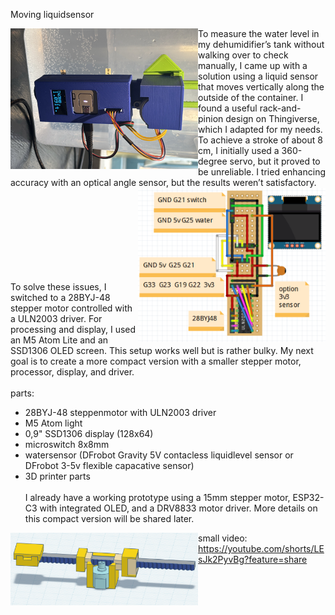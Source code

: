 Moving liquidsensor

<img src="https://github.com/gtmans/movingliquidsensor/blob/main/waterpinion1.png" width="300" align="left" />
To measure the water level in my dehumidifier’s tank without walking over to check manually, I came up with a solution using a liquid sensor that moves vertically along the outside of the container. I found a useful rack-and-pinion design on Thingiverse, which I adapted for my needs. To achieve a stroke of about 8 cm, I initially used a 360-degree servo, but it proved to be unreliable. I tried enhancing accuracy with an optical angle sensor, but the results weren’t satisfactory.

<img src="https://github.com/gtmans/movingliquidsensor/blob/main/fritzing.png" width="300" align="right" />

<BR><BR><BR><BR><BR><BR><BR><BR>To solve these issues, I switched to a 28BYJ-48 stepper motor controlled with a ULN2003 driver. For processing and display, I used an M5 Atom Lite and an SSD1306 OLED screen. This setup works well but is rather bulky. My next goal is to create a more compact version with a smaller stepper motor, processor, display, and driver.
<BR><BR>
parts:
- 28BYJ-48 steppenmotor with ULN2003 driver
- M5 Atom light
- 0,9" SSD1306 display (128x64)
- microswitch 8x8mm
- watersensor (DFrobot Gravity 5V contacless liquidlevel sensor or DFrobot 3-5v flexible capacative sensor)
- 3D printer parts
  <BR><BR>
I already have a working prototype using a 15mm stepper motor, ESP32-C3 with integrated OLED, and a DRV8833 motor driver. More details on this compact version will be shared later.
<img src="https://github.com/gtmans/movingliquidsensor/blob/main/mini-version.png" width="300" align="left" />

small video:
https://youtube.com/shorts/LEsJk2PyvBg?feature=share
